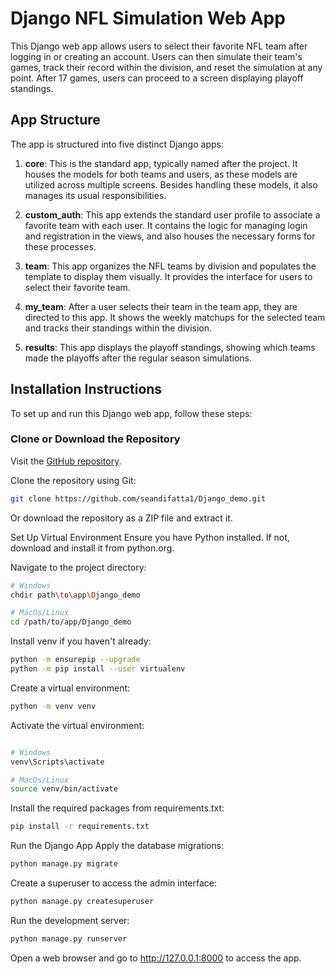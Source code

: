 # Django NFL Simulation Web App

This Django web app allows users to select their favorite NFL team after logging in or creating an account. Users can then simulate their team's games, track their record within the division, and reset the simulation at any point. After 17 games, users can proceed to a screen displaying playoff standings.

## App Structure

The app is structured into five distinct Django apps:

1. **core**: This is the standard app, typically named after the project. It houses the models for both teams and users, as these models are utilized across multiple screens. Besides handling these models, it also manages its usual responsibilities.

2. **custom_auth**: This app extends the standard user profile to associate a favorite team with each user. It contains the logic for managing login and registration in the views, and also houses the necessary forms for these processes.

3. **team**: This app organizes the NFL teams by division and populates the template to display them visually. It provides the interface for users to select their favorite team.

4. **my_team**: After a user selects their team in the team app, they are directed to this app. It shows the weekly matchups for the selected team and tracks their standings within the division.

5. **results**: This app displays the playoff standings, showing which teams made the playoffs after the regular season simulations.

## Installation Instructions

To set up and run this Django web app, follow these steps:

### Clone or Download the Repository

Visit the [GitHub repository](https://github.com/seandifatta1/Django_demo).

Clone the repository using Git:

```bash
git clone https://github.com/seandifatta1/Django_demo.git
```

Or download the repository as a ZIP file and extract it.

Set Up Virtual Environment
Ensure you have Python installed. If not, download and install it from python.org.

Navigate to the project directory:

```bash
# Windows
chdir path\to\app\Django_demo

# MacOs/Linux
cd /path/to/app/Django_demo
```
Install venv if you haven't already:

```bash
python -m ensurepip --upgrade
python -m pip install --user virtualenv
```
Create a virtual environment:

```bash
python -m venv venv
```
Activate the virtual environment:

```bash

# Windows 
venv\Scripts\activate

# MacOs/Linux
source venv/bin/activate
```
Install the required packages from requirements.txt:

```bash
pip install -r requirements.txt
```

Run the Django App
Apply the database migrations:

```bash
python manage.py migrate
```
Create a superuser to access the admin interface:

```bash
python manage.py createsuperuser
```
Run the development server:

```bash
python manage.py runserver
```
Open a web browser and go to http://127.0.0.1:8000 to access the app.